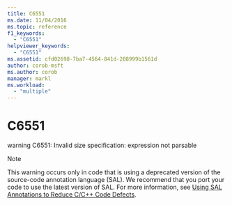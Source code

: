 ```yaml
---
title: C6551
ms.date: 11/04/2016
ms.topic: reference
f1_keywords:
  - "C6551"
helpviewer_keywords:
  - "C6551"
ms.assetid: cfd02698-7ba7-4564-841d-208999b1561d
author: corob-msft
ms.author: corob
manager: markl
ms.workload:
  - "multiple"
---
```

# C6551
warning C6551: Invalid size specification: expression not parsable

> [!NOTE]
> This warning occurs only in code that is using a deprecated version of the source-code annotation language (SAL). We recommend that you port your code to use the latest version of SAL. For more information, see [Using SAL Annotations to Reduce C/C++ Code Defects](../code-quality/using-sal-annotations-to-reduce-c-cpp-code-defects.md).
